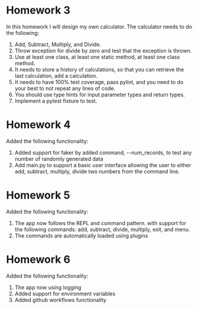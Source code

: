 # Homework 3

In this homework I will design my own calculator. The calculator needs to do the following:

1. Add, Subtract, Multiply, and Divide.
2. Throw exception for divide by zero and test that the exception is thrown.
3. Use at least one class, at least one static method, at least one class method.
4. It needs to  store a history of calculations, so that you can retrieve the last calculation, add a calculation.
5. It needs to have 100% test coverage, pass pylint, and you need to do your best to not repeat any lines of code.  
6.  You should use type hints for input parameter types and return types.
7.  Implement a pytest fixture to test.

# Homework 4

Added the following functionality:

1.	Added support for faker by added command, --num_records, to test any number of randomly generated data
2.	Add main.py to support a basic user interface allowing the user to either add, subtract, multiply, divide two numbers from the command line.

# Homework 5

Added the following functionality:

1.	The app now follows the REPL and command pattern. with support for the following commands: add, subtract, divide, multiply, exit, and menu.
2.	The commands are automatically loaded using plugins

# Homework 6

Added the following functionality:

1.	The app now using logging
2.  Added support for environment variables
3.	Added github workflows functionality